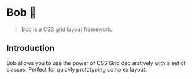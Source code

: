 # Bob 👷

> Bob is a CSS grid layout framework.

## Introduction

Bob allows you to use the power of CSS Grid declaratively with a set of classes. Perfect for quickly prototyping complex layout.
